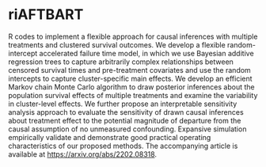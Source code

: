 # riAFTBART
R codes to implement a flexible approach for causal inferences with multiple treatments and clustered survival outcomes. We develop a flexible random-intercept accelerated failure time model, in which we use Bayesian additive regression trees to capture arbitrarily complex relationships between censored survival times and pre-treatment covariates and use the random intercepts to capture cluster-specific main effects. 
We develop an efficient Markov chain Monte Carlo algorithm to draw posterior inferences about the population survival effects of multiple treatments and examine the variability in cluster-level effects.
We further propose an interpretable sensitivity analysis approach to evaluate the sensitivity of drawn causal inferences about treatment effect to the potential magnitude of departure from the causal assumption of no unmeasured confounding.
Expansive simulation empirically validate and demonstrate good practical operating characteristics of our proposed methods.
The accompanying article is available at https://arxiv.org/abs/2202.08318. 
